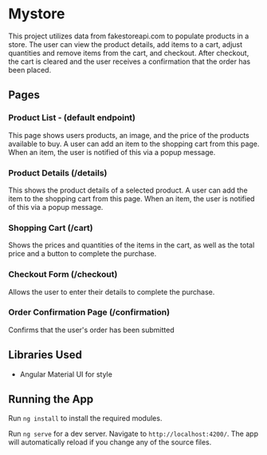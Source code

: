 # Mystore

This project utilizes data from fakestoreapi.com to populate products in a store. The user can view the product details, add items to a cart, adjust quantities and remove items from the cart, and checkout. After checkout, the cart is cleared and the user receives a confirmation that the order has been placed.

## Pages
### Product List - (default endpoint)
This page shows users products, an image, and the price of the products available to buy. A user can add an item to the shopping cart from this page. When an item, the user is notified of this via a popup message.
### Product Details (/details)
This shows the product details of a selected product. A user can add the item to the shopping cart from this page. When an item, the user is notified of this via a popup message.
### Shopping Cart (/cart)
Shows the prices and quantities of the items in the cart, as well as the total price and a button to complete the purchase.
### Checkout Form (/checkout)
Allows the user to enter their details to complete the purchase.
### Order Confirmation Page (/confirmation)
Confirms that the user's order has been submitted

## Libraries Used
* Angular Material UI for style


## Running the App
Run `ng install` to install the required modules.

Run `ng serve` for a dev server. Navigate to `http://localhost:4200/`. The app will automatically reload if you change any of the source files.
